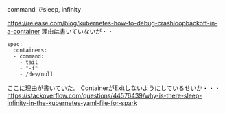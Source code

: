 command でsleep, infinity

https://release.com/blog/kubernetes-how-to-debug-crashloopbackoff-in-a-container
理由は書いていないが・・

    spec:
      containers:
      - command:
        - tail
        - "-f"
        - /dev/null

ここに理由が書いていた。
ContainerがExitしないようにしているせいか・・・
https://stackoverflow.com/questions/44576439/why-is-there-sleep-infinity-in-the-kubernetes-yaml-file-for-spark


